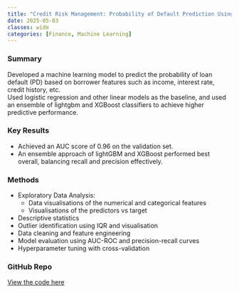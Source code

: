 ```yaml
---
title: "Credit Risk Management: Probability of Default Prediction Using Machine Learning"
date: 2025-05-03
classes: wide
categories: [Finance, Machine Learning]
---
```


### Summary
Developed a machine learning model to predict the probability of loan default (PD) based on borrower features such as income, interest rate, credit history, etc.  
Used logistic regression and other linear models as the baseline, and used an ensemble of lightgbm and XGBoost classifiers to achieve higher predictive performance.

### Key Results
- Achieved an AUC score of 0.96 on the validation set.
- An ensemble approach of lightGBM and XGBoost performed best overall, balancing recall and precision effectively.

### Methods
- Exploratory Data Analysis:
  - Data visualisations of the numerical and categorical features
  - Visualisations of the predictors vs target
- Descriptive statistics
- Outlier identification using IQR and visualisation
- Data cleaning and feature engineering
- Model evaluation using AUC-ROC and precision-recall curves
- Hyperparameter tuning with cross-validation


### GitHub Repo
[View the code here](https://github.com/kgiannako/credit_risk_modelling) <!-- Replace with your repo link -->
